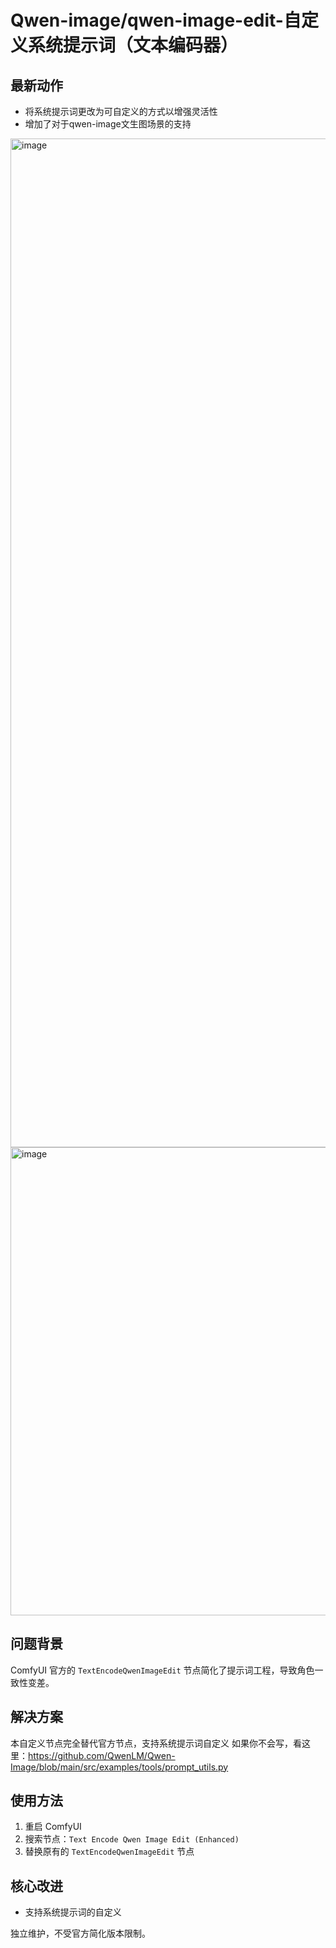 # Qwen-image/qwen-image-edit-自定义系统提示词（文本编码器）


## 最新动作
- 将系统提示词更改为可自定义的方式以增强灵活性
- 增加了对于qwen-image文生图场景的支持

<img width="2172" height="1614" alt="image" src="https://github.com/user-attachments/assets/221e0e7a-4c62-42f6-92e3-6a76beb00cfe" />
<img width="1161" height="749" alt="image" src="https://github.com/user-attachments/assets/79855c98-9149-4b55-bf80-054fa8be51f5" />



## 问题背景

ComfyUI 官方的 `TextEncodeQwenImageEdit` 节点简化了提示词工程，导致角色一致性变差。

## 解决方案

本自定义节点完全替代官方节点，支持系统提示词自定义
如果你不会写，看这里：https://github.com/QwenLM/Qwen-Image/blob/main/src/examples/tools/prompt_utils.py

## 使用方法

1. 重启 ComfyUI
2. 搜索节点：`Text Encode Qwen Image Edit (Enhanced)`
3. 替换原有的 `TextEncodeQwenImageEdit` 节点


## 核心改进

- 支持系统提示词的自定义

独立维护，不受官方简化版本限制。
